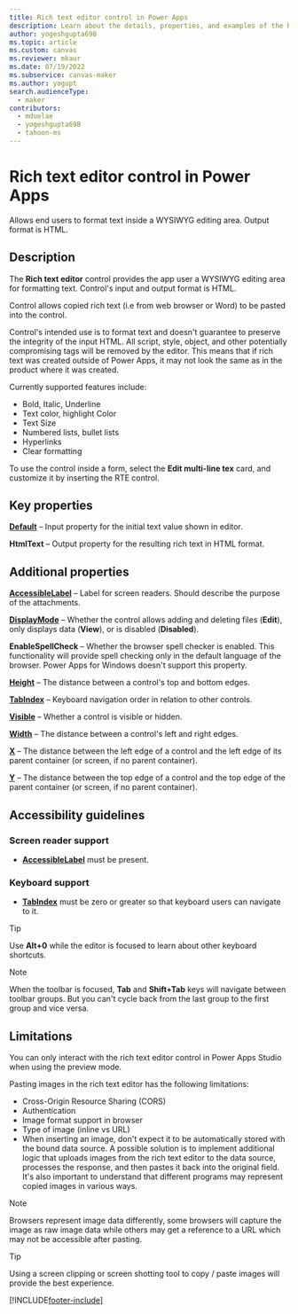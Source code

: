 ```yaml
---
title: Rich text editor control in Power Apps
description: Learn about the details, properties, and examples of the Rich text editor control in Power Apps.
author: yogeshgupta698
ms.topic: article
ms.custom: canvas
ms.reviewer: mkaur
ms.date: 07/19/2022
ms.subservice: canvas-maker
ms.author: yogupt
search.audienceType:
  - maker
contributors:
  - mduelae
  - yogeshgupta698
  - tahoon-ms
---
```

# Rich text editor control in Power Apps
Allows end users to format text inside a WYSIWYG editing area.  Output format is HTML.

## Description
The **Rich text editor** control provides the app user a WYSIWYG editing area for formatting text.  Control's input and output format is HTML.

Control allows copied rich text (i.e from web browser or Word) to be pasted into the control.

Control's intended use is to format text and doesn't guarantee to preserve the integrity of the input HTML.  All script, style, object, and other potentially compromising tags will be removed by the editor.  This means that if rich text was created outside of Power Apps, it may not look the same as in the product where it was created.

Currently supported features include:
- Bold, Italic, Underline
- Text color, highlight Color
- Text Size
- Numbered lists, bullet lists
- Hyperlinks
- Clear formatting

To use the control inside a form, select the **Edit multi-line tex** card, and customize it by inserting the RTE control.

## Key properties
**[Default](properties-core.md)** – Input property for the initial text value shown in editor.

**HtmlText** – Output property for the resulting rich text in HTML format.


## Additional properties
**[AccessibleLabel](properties-accessibility.md)** – Label for screen readers. Should describe the purpose of the attachments.

**[DisplayMode](properties-core.md)** – Whether the control allows adding and deleting files (**Edit**), only displays data (**View**), or is disabled (**Disabled**).

**EnableSpellCheck** – Whether the browser spell checker is enabled. This functionality will provide spell checking only in the default language of the browser.  Power Apps for Windows doesn't support this property.

**[Height](properties-size-location.md)** – The distance between a control's top and bottom edges.

**[TabIndex](properties-accessibility.md)** – Keyboard navigation order in relation to other controls.

**[Visible](properties-core.md)** – Whether a control is visible or hidden.

**[Width](properties-size-location.md)** – The distance between a control's left and right edges.

**[X](properties-size-location.md)** – The distance between the left edge of a control and the left edge of its parent container (or screen, if no parent container).

**[Y](properties-size-location.md)** – The distance between the top edge of a control and the top edge of the parent container (or screen, if no parent container).


## Accessibility guidelines
### Screen reader support
* **[AccessibleLabel](properties-accessibility.md)** must be present.

### Keyboard support
* **[TabIndex](properties-accessibility.md)** must be zero or greater so that keyboard users can navigate to it.

> [!TIP]
> Use **Alt+0** while the editor is focused to learn about other keyboard shortcuts.

> [!NOTE]
> When the toolbar is focused, **Tab** and **Shift+Tab** keys will navigate between toolbar groups. But you can't cycle back from the last group to the first group and vice versa.

## Limitations

You can only interact with the rich text editor control in Power Apps Studio when using the preview mode.

Pasting images in the rich text editor has the following limitations:
- Cross-Origin Resource Sharing (CORS)
- Authentication
- Image format support in browser
- Type of image (inline vs URL)
- When inserting an image, don't expect it to be automatically stored with the bound data source. A possible solution is to implement additional logic that uploads images from the rich text editor to the data source, processes the response, and then pastes it back into the original field. It's also important to understand that different programs may represent copied images in various ways.

> [!NOTE]
> Browsers represent image data differently, some browsers will capture the image as raw image data while others may get a reference to a URL which may not be accessible after pasting.

> [!TIP]
>  Using a screen clipping or screen shotting tool to copy / paste images will provide the best experience.

[!INCLUDE[footer-include](../../../includes/footer-banner.md)]
